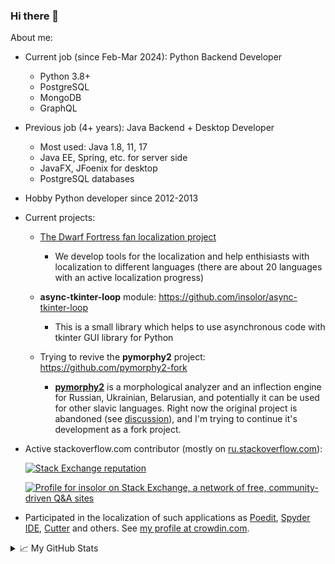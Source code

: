 ### Hi there 👋

About me:

- Current job (since Feb-Mar 2024): Python Backend Developer
  - Python 3.8+
  - PostgreSQL
  - MongoDB
  - GraphQL

- Previous job (4+ years): Java Backend + Desktop Developer
  - Most used: Java 1.8, 11, 17
  - Java EE, Spring, etc. for server side
  - JavaFX, JFoenix for desktop
  - PostgreSQL databases
  
- Hobby Python developer since 2012-2013

- Current projects:
  - [The Dwarf Fortress fan localization project](https://github.com/dfint)
    - We develop tools for the localization and help enthisiasts with localization to different languages (there are about 20 languages with an active localization progress)

  - **async-tkinter-loop** module: https://github.com/insolor/async-tkinter-loop
    - This is a small library which helps to use asynchronous code with tkinter GUI library for Python

  - Trying to revive the **pymorphy2** project: https://github.com/pymorphy2-fork
    - [**pymorphy2**](https://github.com/pymorphy2/pymorphy2) is a morphological analyzer and an inflection engine for Russian, Ukrainian, Belarusian, and potentially it can be used for other slavic languages. Right now the original project is abandoned (see [discussion](https://github.com/pymorphy2/pymorphy2/issues/160)), and I'm trying to continue it's development as a fork project.

- Active stackoverflow.com contributor (mostly on [ru.stackoverflow.com][1]):

    [![Stack Exchange reputation](https://img.shields.io/stackexchange/ru.stackoverflow/r/1365?style=for-the-badge&logo=stackoverflow&color=blue)](https://ru.stackoverflow.com/users/1365/insolor)

    [![Profile for insolor on Stack Exchange, a network of free, community-driven Q&amp;A sites][2]][3]

- Participated in the localization of such applications as [Poedit][4], [Spyder IDE][5], [Cutter][6] and others. See [my profile at crowdin.com][7].

<details> 
  <summary>&#x1f4c8; My GitHub Stats</summary>
  
  ![insolor's GitHub Stats](https://github-readme-stats.vercel.app/api?username=insolor&show_icons=true&line_height=33&count_private=true&theme=dark)  
  ![Contributions](https://github-readme-streak-stats.herokuapp.com/?user=insolor&theme=dark)
</details>

  [1]: https://ru.stackoverflow.com/users/1365
  [2]: https://stackexchange.com/users/flair/6028457.png?theme=dark
  [3]: https://stackexchange.com/users/6028457/insolor
  [4]: https://poedit.net
  [5]: https://www.spyder-ide.org
  [6]: https://cutter.re
  [7]: https://crowdin.com/profile/insolor
